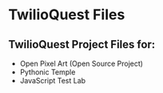 # TwilioQuest Files
## TwilioQuest Project Files for:
- Open Pixel Art (Open Source Project)
- Pythonic Temple
- JavaScript Test Lab